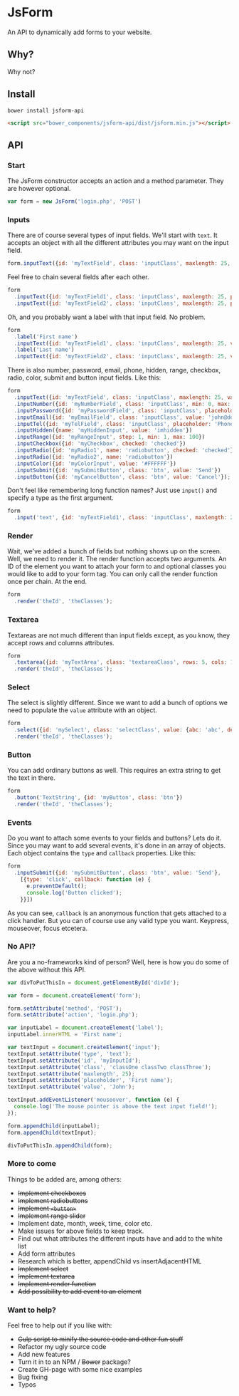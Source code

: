 # JsForm
An API to dynamically add forms to your website.

## Why?
Why not?

## Install
```bower install jsform-api```
```html
<script src="bower_components/jsform-api/dist/jsform.min.js"></script>
```

## API

### Start
 The JsForm constructor accepts an action and a method parameter. They are however optional.
```Javascript
var form = new JsForm('login.php', 'POST')
```

### Inputs
There are of course several types of input fields.
We'll start with ```text```. It accepts an object with all the different attributes you may want on the input field.
```Javascript
form.inputText({id: 'myTextField', class: 'inputClass', maxlength: 25, placeholder: 'First name', value: 'John'});
```
Feel free to chain several fields after each other.
```Javascript
form
  .inputText({id: 'myTextField1', class: 'inputClass', maxlength: 25, placeholder: 'First name', value: 'John'})
  .inputText({id: 'myTextField2', class: 'inputClass', maxlength: 25, placeholder: 'Last name', value: 'Doh'});
```
Oh, and you probably want a label with that input field. No problem.
```Javascript
form
  .label('First name')
  .inputText({id: 'myTextField1', class: 'inputClass', maxlength: 25, value: 'John'})
  .label('Last name')
  .inputText({id: 'myTextField2', class: 'inputClass', maxlength: 25, value: 'Doh'});
```
There is also number, password, email, phone, hidden, range, checkbox, radio, color, submit and button input fields. Like this:
```Javascript
form
  .inputText({id: 'myTextField', class: 'inputClass', maxlength: 25, value: 'John'})
  .inputNumber({id: 'myNumberField', class: 'inputClass', min: 0, max: 100})
  .inputPassword({id: 'myPasswordField', class: 'inputClass', placeholder: 'Password', value: 'hunter2'})
  .inputEmail({id: 'myEmailField', class: 'inputClass', value: 'john@doh.com'})
  .inputTel({id: 'myTelField', class: 'inputClass', placeholder: 'Phone number', disabled: 'disabled'})
  .inputHidden({name: 'myHiddenInput', value: 'imhidden'})
  .inputRange({id: 'myRangeInput', step: 1, min: 1, max: 100})
  .inputCheckbox({id: 'myCheckbox', checked: 'checked'})
  .inputRadio({id: 'myRadio1', name: 'radiobutton', checked: 'checked'})
  .inputRadio({id: 'myRadio2', name: 'radiobutton'})
  .inputColor({id: 'myColorInput', value: '#FFFFFF'})
  .inputSubmit({id: 'mySubmitButton', class: 'btn', value: 'Send'})
  .inputButton({id: 'myCancelButton', class: 'btn', value: 'Cancel'});
```
Don't feel like remembering long function names? Just use ```input()``` and specify a type as the first argument.
```Javascript
form
  .input('text', {id: 'myTextField1', class: 'inputClass', maxlength: 25, value: 'John'});
```

### Render
Wait, we've added a bunch of fields but nothing shows up on the screen. Well, we need to render it. The render function accepts two arguments. An ID of the element you want to attach your form to and optional classes you would like to add to your form tag. You can only call the render function once per chain. At the end.
```Javascript
form
  .render('theId', 'theClasses');
```

### Textarea
Textareas are not much different than input fields except, as you know, they accept rows and columns attributes.
```Javascript
form
  .textarea({id: 'myTextArea', class: 'textareaClass', rows: 5, cols: 100, placeholder: 'Write something here'})
  .render('theId', 'theClasses');
```

### Select
The select is slightly different. Since we want to add a bunch of options we need to populate the ```value``` attribute with an object.
```Javascript
form
  .select({id: 'mySelect', class: 'selectClass', value: {abc: 'abc', def: 'def', ghj: 'ghj'}})
  .render('theId', 'theClasses');
```

### Button
You can add ordinary buttons as well. This requires an extra string to get the text in there.
```Javascript
form
  .button('TextString', {id: 'myButton', class: 'btn'})
  .render('theId', 'theClasses');
```

### Events
Do you want to attach some events to your fields and buttons? Lets do it. Since you may want to add several events, it's done in an array of objects. Each object contains the ```type``` and ```callback``` properties. Like this:
```Javascript
form
  .inputSubmit({id: 'mySubmitButton', class: 'btn', value: 'Send'},
    [{type: 'click', callback: function (e) {
      e.preventDefault();
      console.log('Button clicked');
    }}])
```
As you can see, ```callback``` is an anonymous function that gets attached to a click handler. But you can of course use any valid type you want. Keypress, mouseover, focus etcetera.

### No API?
Are you a no-frameworks kind of person? Well, here is how you do some of the above without this API.
```Javascript
var divToPutThisIn = document.getElementById('divId');

var form = document.createElement('form');

form.setAttribute('method', 'POST');
form.setAttribute('action', 'login.php');

var inputLabel = document.createElement('label');
inputLabel.innerHTML = 'First name';

var textInput = document.createElement('input');
textInput.setAttribute('type', 'text');
textInput.setAttribute('id', 'myInputId');
textInput.setAttribute('class', 'classOne classTwo classThree');
textInput.setAttribute('maxlength', 25);
textInput.setAttribute('placeholder', 'First name');
textInput.setAttribute('value', 'John');

textInput.addEventListener('mouseover', function (e) {
  console.log('The mouse pointer is above the text input field!');
});

form.appendChild(inputLabel);
form.appendChild(textInput);

divToPutThisIn.appendChild(form);
```

### More to come
Things to be added are, among others:
* ~~Implement checkboxes~~
* ~~Implement radiobuttons~~
* ~~Implement ```<button>```~~
* ~~Implement range slider~~
* Implement date, month, week, time, color etc.
* Make issues for above fields to keep track.
* Find out what attributes the different inputs have and add to the white list
* Add form attributes
* Research which is better, appendChild vs insertAdjacentHTML
* ~~Implement select~~
* ~~Implement textarea~~
* ~~Implement render function~~
* ~~Add possibility to add event to an element~~

### Want to help?
Feel free to help out if you like with:
* ~~Gulp script to minify the source code and other fun stuff~~
* Refactor my ugly source code
* Add new features
* Turn it in to an NPM / ~~Bower~~ package?
* Create GH-page with some nice examples
* Bug fixing
* Typos